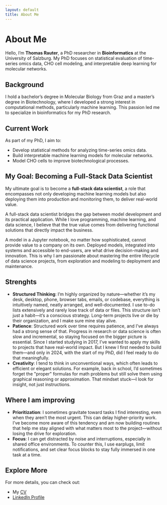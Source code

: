 ```yaml
---
layout: default
title: About Me
---
```


# About Me

Hello, I’m **Thomas Rauter**, a PhD researcher in **Bioinformatics** at the University of Salzburg.
My PhD focuses on statistical evaluation of time-series omics data, CHO cell modeling, and 
interpretable deep learning for molecular networks.

## Background

I hold a bachelor’s degree in Molecular Biology from Graz and a master’s degree in Biotechnology, 
where I developed a strong interest in computational methods, particularly machine learning.
This passion led me to specialize in bioinformatics for my PhD research.

## Current Work

As part of my PhD, I aim to:
- Develop statistical methods for analyzing time-series omics data.
- Build interpretable machine learning models for molecular networks.
- Model CHO cells to improve biotechnological processes.

## My Goal: Becoming a Full-Stack Data Scientist

My ultimate goal is to become a **full-stack data scientist**, a role that encompasses not only 
developing machine learning models but also deploying them into production and monitoring them, to 
deliver real-world value. 

A full-stack data scientist bridges the gap between model development and its practical application.
While I love programming, machine learning, and data science, I believe that the true value comes 
from delivering functional solutions that directly impact the business. 

A model in a Jupyter notebook, no matter how sophisticated, cannot provide value to a company on its
own. Deployed models, integrated into systems and accessible to end-users, are what drive 
decision-making and innovation. This is why I am passionate about mastering the entire lifecycle of
data science projects, from exploration and modeling to deployment and maintenance.


## Strenghts

- **Structured Thinking**: I’m highly organized by nature—whether it’s my desk,
  desktop, phone, browser tabs, emails, or codebase, everything is 
  intuitively named, neatly arranged, and well-documented. I use to-do lists 
  extensively and rarely lose track of data or files. This structure isn’t 
  just a habit—it’s a conscious strategy. Long-term projects live or die by 
  their organization, and I make sure mine stay alive.
- **Patience**: Structured work over time requires patience, and I’ve always had
  a strong sense of that. Progress in research or data science is often slow 
  and incremental, so staying focused on the bigger picture is essential. Since
  I started studying in 2017, I’ve wanted to apply my skills to projects that 
  have real-world impact. But I knew I first needed to build them—and only in 
  2024, with the start of my PhD, did I feel ready to do that meaningfully.
- **Creativity**: I tend to think in unconventional ways, which often leads to 
  efficient or elegant solutions. For example, back in school, I’d sometimes 
  forget the "proper" formulas for math problems but still solve them using 
  graphical reasoning or approximation. That mindset stuck—I look for insight,
  not just instructions.

## Where I am improving

- **Prioritization**: I sometimes gravitate toward tasks I find interesting, 
  even when they aren’t the most urgent. This can delay higher-priority work. 
  I’ve become more aware of this tendency and am now building routines that help
  me stay aligned with what matters most to the project—without losing the drive
  for exploration.
- **Focus**: I can get distracted by noise and interruptions, especially in 
  shared office environments. To counter this, I use earplugs, limit 
  notifications, and set clear focus blocks to stay fully immersed in one task 
  at a time.


## Explore More

For more details, you can check out:
- My [CV](https://drive.google.com/file/d/1a9K1L48lxbApPFR6w9N0J30hg5V_UB4F/view?usp=sharing)  
- [LinkedIn Profile](https://www.linkedin.com/in/thomas-rauter-003583281)  
